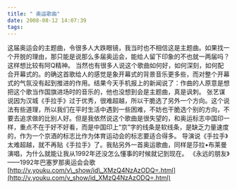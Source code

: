 ```yaml
---
title: " 奥运歌曲"
date: 2008-08-12 14:07:39
tags:
---
```


这届奥运会的主题曲，令很多人大跌眼镜，我当时也不相信这是主题曲。如果找一个开脱的理由，那只能是说那么多届奥运会，能给人留下印象的不也就一两届吗？这样想比较有阿Q精神。 当然也有很多人说这个歌曲如何好，如何深刻，如何配合开幕式的。的确这首歌给人的感觉是象开幕式的背景音乐更多些，而对整个开幕式的气氛没有起到推进的作用。结果今天手机报上的新闻说了：作曲的人原意是想把这个歌当作国旗进场时的音乐的，他也没想到会是主题曲，真是讽刺。 张艺谋说因为汉城《手拉手》过于优秀，很难超越，所以干脆选了另外一个方向。这个说法有些道理，所以我们在平时生活中遇到一些困难，不妨也干脆选个别的方向，不要去追求做的比别人好。但是我依然说这个歌曲是很失望的，和奥运标志中国印一样，重点不在于好不好看，而是中国印上“京”字的线条是软线条，是缺乏力量速度的，作为一个京酒的标志比作为体育运动会的标志要适合得多。 导演说《手拉手》太难超越，就不再贴《手拉手》了。我贴另外一首奥运歌曲，同样是莎拉•布莱曼演唱，为什么就能让我从1992年还没怎么懂事的时候就记到现在。 《永远的朋友》——1992年巴塞罗那奥运会会歌 [http://v.youku.com/v\_show/id\_XMzQ4NzAzODQ=.html](http://v.youku.com/v_show/id_XMzQ4NzAzODQ=.html)